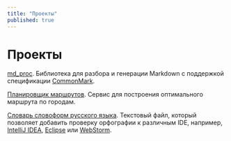 ```yaml
---
title: "Проекты"
published: true
---
```


# Проекты

[md_proc]. Библиотека для разбора и генерации Markdown с поддержкой спецификации [CommonMark].

[Планировщик маршрутов][route-planner]. Сервис для построения оптимального маршрута по городам.

[Словарь словоформ русского языка][russian]. Текстовый файл, который позволяет добавить проверку орфографии к различным
IDE, например, [IntelliJ IDEA][idea], [Eclipse] или [WebStorm].

[CommonMark]: http://commonmark.org/
[Eclipse]: https://www.eclipse.org/home/index.php
[idea]: https://www.jetbrains.com/idea/
[md_proc]: /tag/md_proc/
[route-planner]: /route-planner/
[russian]: /post/russian-dictionary/
[WebStorm]: https://www.jetbrains.com/webstorm/
